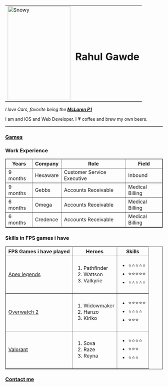 <!DOCTYPE html>
<html lang="en" dir="ltr">

<head>
  <meta charset="utf-8">
  <title>Resume</title>
</head>

<body>
  <table>
    <tr>
      <td><img src="C:\Users\Xeno\Downloads\photo.jpg" height="300" width="200" alt="Snowy"></td>
      <td>
        <h1>Rahul Gawde</h1>
      </td>
    </tr>
  </table>
  <p><em>I love Cars, favorite being the <strong><a href="https://cars.mclaren.com/en/legacy/mclaren-p1">McLaren P1</a></strong></em></p>
  <p>I am and iOS and Web Developer. I 💗 coffee and brew my own beers.</p>
  <hr>
  <h3><a href="D:\Programming stuff\Web development\Games.html">Games</a></h3>
  <h3>Work Experience</h3>
  <table border="1">
    <th>Years</th>
    <th>Company</th>
    <th>Role</th>
    <th>Field</th>
    <tr>
      <td>9 months</td>
      <td>Hexaware</td>
      <td>Customer Service Executive</td>
      <td>Inbound</td>
    </tr>
    <tr>
      <td>9 months</td>
      <td>Gebbs</td>
      <td>Accounts Receivable</td>
      <td>Medical Billing</td>
    </tr>
    <tr>
      <td>6 months</td>
      <td>Omega</td>
      <td>Accounts Receivable</td>
      <td>Medical Billing</td>
    </tr>
    <tr>
      <td>6 months</td>
      <td>Credence</td>
      <td>Accounts Receivable</td>
      <td>Medical Billing</td>
  </table>
  <h3>Skills in FPS games i have</h3>
  <table border="1">
    <th>FPS Games i have played</th>
    <th>Heroes</th>
    <th>Skills</th>
    <tr>
      <td><a href="https://www.ea.com/games/apex-legends">Apex legends</a></td>
      <td>
        <ol>
          <li>Pathfinder</li>
          <li>Wattson</li>
          <li>Valkyrie</li>
        </ol>
      </td>
      <td>
        <ul>
          <li>⭐⭐⭐⭐⭐</li>
          <li>⭐⭐⭐⭐⭐</li>
          <li>⭐⭐⭐⭐⭐</li>
        </ul>
      </td>
    </tr>
    <tr>
      <td><a href="https://overwatch.blizzard.com/en-us/">Overwatch 2</a></td>
      <td>
        <ol>
          <li>Widowmaker</li>
          <li>Hanzo</li>
          <li>Kiriko</li>
        </ol>
      </td>
      <td>
        <ul>
          <li>⭐⭐⭐⭐⭐</li>
          <li>⭐⭐⭐⭐</li>
          <li>⭐⭐⭐</li>
        </ul>
      </td>
    </tr>
    <tr>
      <td><a href="https://playvalorant.com/">Valorant</a></td>
      <td>
        <ol>
          <li>Sova</li>
          <li>Raze</li>
          <li>Reyna</li>
        </ol>
      </td>
      <td>
        <ul>
          <li>⭐⭐⭐⭐</li>
          <li>⭐⭐⭐</li>
          <li>⭐⭐⭐</li>
        </ul>
      </td>
    </tr>
    <tr>
    </tr>
  </table>
  <h3><a href="D:\Programming stuff\Web development\Contact.html">Contact me</a></h3>

</body>

</html>
